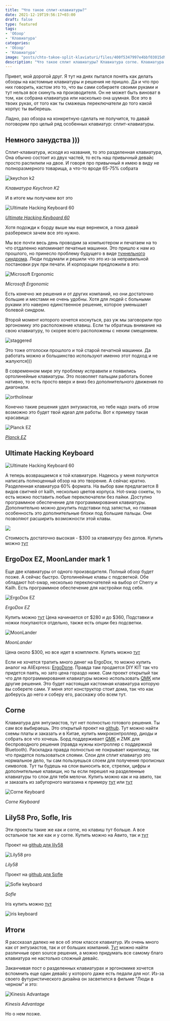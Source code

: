 ```yaml
---
title: "Что такое сплит-клавиатуры?"
date: 2021-12-19T19:56:17+03:00
draft: false
type: featured
tags:
- 'Обзор'
- 'Клавиатура'
categories:
- 'Обзор'
- 'Клавиатура'
image: "posts/chto-takoe-split-klaviaturi/files/400f5347997e4bbf03015d96cd17d1bc.png"
description: "Что такое сплит клавиатуры? Клавиатура corne. Клавиатура Ergodox. Клавиатура Moonlander. Клавиатура Ergodone. Open source keyboards"
---
```



Привет, мой дорогой друг. Я тут на днях пытался понять как делать обзоры на кастомные клавиатуры и решения не пришло. Да и что про них говорить, кастом это то, что вы сами собираете своими руками и тут нельзя все скинуть на производителя. Он не может быть виноват в том, как собрана клавиатура или насколько она шумная. Все это в твоих руках, от того как ты смажешь переключатели до того какой корпус ты выберешь. 

Ладно, раз обзора на конкретную сделать не получится, то давай поговорим про целый ряд особенных клавиатур: сплит-клавиатуры. 


## Немного занудства )))

Сплит-клавиатура, исходя из названия, то это разделенная клавиатура, Она обычно состоит из двух частей, то есть наш привычный девайс просто распилили на двое. И говоря про привычный я имею в виду не полноразмерного товарища, а что-то вроде 65-75% собрата 

![keychon k2](files/a36aa840ae84f77089387eea0e66918a.png)

_Клавиатура Keychron K2_

И в итоге мы получаем вот это 

![Ultimate Hacking Keyboard 60](files/400f5347997e4bbf03015d96cd17d1bc.png)

_[Ultimate Hacking Keyboard 60](https://ultimatehackingkeyboard.com/product/uhk60v2)_

Хотя подожди к борду выше мы еще вернемся, а  пока давай разберемся зачем все это нужно. 

Мы все почти весь день проводим за компьютером и печатаем на то что отдаленно напоминает печатные машинки. Это пришло к нам из прошлого, но принесло проблему будущего в виде [туннельного синдрома](https://ru.wikipedia.org/wiki/%D0%A1%D0%B8%D0%BD%D0%B4%D1%80%D0%BE%D0%BC_%D0%B7%D0%B0%D0%BF%D1%8F%D1%81%D1%82%D0%BD%D0%BE%D0%B3%D0%BE_%D0%BA%D0%B0%D0%BD%D0%B0%D0%BB%D0%B0). Люди подумали и решили что это из-за неправильной постановки рук при печати. И корпорации предложили в это:

![Microsoft Ergonomic](files/08cba2424eae7fc3b475cf360f832383.png)

_Microsoft Ergonomic_

Есть конечно же решения и от других компаний, но они достаточно большие и местами не очень удобны. Хотя для людей с больными руками это наверно единственное решение, которое уменьшает болевой синдром.  

Второй момент которого хочется коснуться, раз уж мы заговорили про эргономику это расположение клавиш. Если ты обратишь внимание на свою клавиатуру, то скорее всего расположены с неким смещением.

![staggered](files/d4f402088745856eccbcd92694f16138.png)

Это тоже отголоски прошлого и той старой печатной машинки. Да работать можно и большинство используют именно этот подход и не жалуются))) 

В современном мире эту проблему исправили и появились ортолинейные клавиатуры. Это позволяет пальцам работать более нативно, то есть просто вверх и вниз без дополнительного движения по диагонали.

![ortholinear](files/13e1df3c971d0e19d2b4eff92a72d9b1.png)

Конечно такие решения удел энтузиастов, но тебе надо знать об этом возможно это будет твой идеал для работы. Вот к примеру такая красавица: 

![Planck EZ](files/dccbabdb290de8171d9eb93d15192c03.png)

_[Planck EZ](https://www.zsa.io/planck)_

## Ultimate Hacking Keyboard

![Ultimate Hacking Keyboard 60](files/400f5347997e4bbf03015d96cd17d1bc.png)

А теперь возвращаемся к той клавиатуре. Надеюсь у меня получится написать полноценный обзор на это творение. А сейчас кратно. Разделенная клавиатура 60% формата. На выбор вам предлагается 8 видов свитчей от kailh, несколько цветов корпуса. Hot-swap сокеты, то есть можно поставить любые переключатели без пайки. Доступно программное обеспечение для программирования клавиатуры. Дополнительно можно докупить подставки под запястья, но главная особенность это дополнительные блоки под большие пальцы. Они позволяют расширить возможности этой клавы.

![](files/5e3fc52c67cb7ec098b339179f93f7b5.png)

Стоимость достаточно высокая - $300 за клавиатуру без допов.
Купить можно [тут](https://ultimatehackingkeyboard.com/)

## ErgoDox EZ, MoonLander mark 1

Еще две клавиатуры от одного производителя. Полный обзор будет позже. А сейчас быстро. 
Ортолинейные клавы с подсветкой. Обе обладают hot-swap, несколько переключателей на выбор от Cherry и Kailh. Есть программное обеспечение для настройки под себя. 

![ErgoDox EZ](files/7c289289952288cb563376d6bba3032c.png)

_ErgoDox EZ_

Купить можно [тут](https://ergodox-ez.com/) Цена начинается от $280 и до $360, Подставки и ножки покупаются отдельно, также есть опции без подсветки. 

![MoonLander](files/dc02a3f6718863b8a78293b71ee2492c.png)

_MoonLander_

Цена около $300, но все идет в комплекте. Купить можно [тут](https://www.zsa.io/moonlander/) 

Если не хочется тратить много денег на ErgoDox, то можно купить аналог на AliExpress: [ErgoDone](https://s.click.aliexpress.com/e/_AKDlRA). 
Правда там продается DIY KIT так что придется паять, но зато цена гораздо ниже. Сам проект открытый так что для программирования клавиатуры можно использовать [QMK](/posts/chto-takoe-qmk/) или другие решения. Это будет настоящая кастомная клавиатура которую вы соберете сами. У меня этот конструктор стоит дома, так что как доберусь до него и соберу его, расскажу обо всем тут. 

## Corne

Клавиатура для энтузиастов, тут нет полностью готового решения. Ты сам все выбираешь.
Это открытый проект на [github](https://github.com/foostan/crkbd). Тут можно найти схемы платы и заказать и в Китае, купить микроконтроллер, диоды и собрать все что хочешь. Борд поддерживает [QMK](/posts/chto-takoe-qmk/) и ZMK для беспроводного решения (правда нужны контроллер с поддержкой Bluetooth). 
Раскладка правда полностью не покрывает кириллицу, так что придется пользоваться слоями. Слои для сплит клавиатур это нормальное дело, ты сам пользуешься  слоем для получения прописных символов. Тут ты будешь на слои выносить все, стрелки, цифры и дополнительные клавиши, но ты если перешел на разделенные клавиатуры то слои для тебя мелочи. Купить можно как и на авито, так и заказать из забугорного магазина к примеру [тут](https://keyhive.xyz/corne) или [тут](https://www.littlekeyboards.com/) 

![Corne Keyboard](files/8dabba1ba0af82211fa451b304088d36.png)

_Corne Keyboard_

## Lily58 Pro, Sofle, Iris

Эти проекты такие же как и corne, но клавиш тут больше. А все остальное так же как и у corne.
Купить можно на Авито, так и  [тут](https://www.littlekeyboards.com/) 

Проект на [github для lily58](https://github.com/kata0510/Lily58)

![Lily58 pro](files/69243b6ee7ada0c95a9a782458021cfd.png)

_Lily58_

Проект на [github для Sofle](https://github.com/josefadamcik/SofleKeyboard)

![Sofle keyboard](files/31546ca3614342934cbf3d6628b140db.png)

_Sofle_

Iris купить можно [тут](https://keeb.io/collections/iris-split-ergonomic-keyboard) 

![iris keyboard](files/b57c01ae08e447e31789f5cc81c680e4.png)

## Итоги 

Я рассказал далеко не все об этом классе клавиатур. Их очень много как от энтузиастов, так и от больших компаний. [Тут](https://github.com/diimdeep/awesome-split-keyboards) можно найти различные open source решения, а можно придумать все самому благо клавиатура не настолько сложный девайс. 

Заканчивая пост о разделенных клавиатурах и эргономике хочется вспомнить еще один девайс у которого даже есть педали для ног. Из-за своего футуристического дизайна он засветился в фильме "Люди в черном" и это:

![Kinesis Advantage](files/841e195aa6da46af52d7995ede30da78.png)

_Kinesis Advantage_

Но о нем позже. 